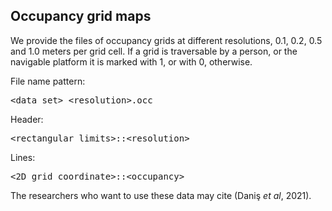 ## Occupancy grid maps

We provide the files of occupancy grids at different resolutions, 0.1, 0.2, 0.5 and 1.0 meters per grid cell. If a grid is traversable by a person, or the navigable platform it is marked with 1, or with 0, otherwise.

File name pattern: 
<pre>&lt;data_set&gt;_&lt;resolution&gt;.occ</pre>

Header:
<pre>&lt;rectangular_limits&gt;::&lt;resolution&gt;</pre>
Lines:
<pre>&lt;2D_grid_coordinate&gt;::&lt;occupancy&gt;</pre>

The researchers who want to use these data may cite (Daniş _et al_, 2021).
